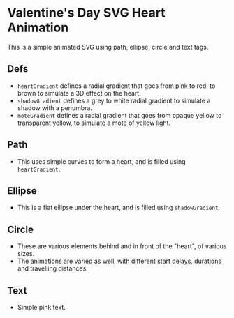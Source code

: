 # Valentine's Day SVG Heart Animation

This is a simple animated SVG using path, ellipse, circle and text tags.

## Defs
- `heartGradient` defines a radial gradient that goes from pink to red, to brown to simulate a 3D effect on the heart.
- `shadowGradient` defines a grey to white radial gradient to simulate a shadow with a penumbra.
- `moteGradient` defines a radial gradient that goes from opaque yellow to transparent yellow, to simulate a mote of yellow light.

## Path
- This uses simple curves to form a heart, and is filled using `heartGradient`.

## Ellipse
- This is a flat ellipse under the heart, and is filled using `shadowGradient`.

## Circle
- These are various elements behind and in front of the "heart", of various sizes. 
- The animations are varied as well, with different start delays, durations and travelling distances.

## Text
- Simple pink text.
